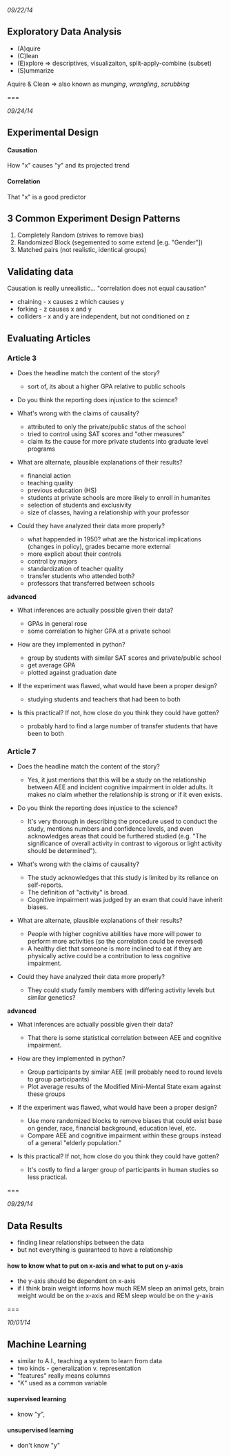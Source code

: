 *09/22/14*

## Exploratory Data Analysis

- (A)quire
- (C)lean
- (E)xplore => descriptives, visualizaiton, split-apply-combine (subset)
- (S)ummarize

Aquire & Clean => also known as *munging*, *wrangling*, *scrubbing*

===

*09/24/14*

## Experimental Design

#### Causation
How "x" causes "y" and its projected trend

#### Correlation
That "x" is a good predictor

## 3 Common Experiment Design Patterns

1. Completely Random (strives to remove bias) 	
2. Randomized Block (segemented to some extend [e.g. "Gender"])
3. Matched pairs (not realistic, identical groups)

## Validating data

Causation is really unrealistic... "correlation does not equal causation"

- chaining - x causes z which causes y
- forking - z causes x and y
- colliders - x and y are independent, but not conditioned on z

## Evaluating Articles

### Article 3

* Does the headline match the content of the story?
	- sort of, its about a higher GPA relative to public schools
	
* Do you think the reporting does injustice to the science?


* What's wrong with the claims of causality?
	- attributed to only the private/public status of the school
	- tried to control using SAT scores and "other measures"
	- claim its the cause for more private students into graduate level programs

* What are alternate, plausible explanations of their results?
	- financial action
	- teaching quality
	- previous education (HS)
	- students at private schools are more likely to enroll in humanites
	- selection of students and exclusivity
	- size of classes, having a relationship with your professor

* Could they have analyzed their data more properly?
	- what happended in 1950? what are the historical implications (changes in policy), grades became more external
	- more explicit about their controls
	- control by majors
	- standardization of teacher quality
	- transfer students who attended both?
	- professors that transferred between schools

**advanced**

* What inferences are actually possible given their data?
	- GPAs in general rose
	- some correlation to higher GPA at a private school

* How are they implemented in python?
	- group by students with similar SAT scores and private/public school
	- get average GPA
	- plotted against graduation date

* If the experiment was flawed, what would have been a proper design?
	- studying students and teachers that had been to both

* Is this practical? If not, how close do you think they could have gotten?
	- probably hard to find a large number of transfer students that have been to both
	
### Article 7

* Does the headline match the content of the story?
	- Yes, it just mentions that this will be a study on the relationship between AEE and incident cognitive impairment in older adults. It makes no claim whether the relationship is strong or if it even exists.
	
* Do you think the reporting does injustice to the science?
	- It's very thorough in describing the procedure used to conduct the study, mentions numbers and confidence levels, and even acknowledges areas that could be furthered studied (e.g. "The significance of overall activity in contrast to vigorous or light activity should be determined").

* What's wrong with the claims of causality?
	- The study acknowledges that this study is limited by its reliance on self-reports. 
	- The definition of "activity" is broad.
	- Cognitive impairment was judged by an exam that could have inherit biases.

* What are alternate, plausible explanations of their results?
	- People with higher cognitive abilities have more will power to perform more activities (so the correlation could be reversed)
	- A healthy diet that someone is more inclined to eat if they are physically active could be a contribution to less cognitive impairment.

* Could they have analyzed their data more properly?
	- They could study family members with differing activity levels but similar genetics?

**advanced**

* What inferences are actually possible given their data?
	- That there is some statistical correlation between AEE and cognitive impairment.

* How are they implemented in python?
	- Group participants by similar AEE (will probably need to round levels to group participants)
	- Plot average results of the Modified Mini-Mental State exam against these groups
	
* If the experiment was flawed, what would have been a proper design?
	- Use more randomized blocks to remove biases that could exist base on gender, race, financial background, education level, etc.
	- Compare AEE and cognitive impairment within these groups instead of a general "elderly population."

* Is this practical? If not, how close do you think they could have gotten?
	- It's costly to find a larger group of participants in human studies so less practical.
	
===

*09/29/14*

## Data Results

* finding linear relationships between the data  
* but not everything is guaranteed to have a relationship


#### how to know what to put on x-axis and what to put on y-axis

* the y-axis should be dependent on x-axis
* if I think brain weight informs how much REM sleep an animal gets, brain weight would be on the x-axis and REM sleep would be on the y-axis

===

*10/01/14*

## Machine Learning

* similar to A.I., teaching a system to learn from data
* two kinds - generalization v. representation
* "features" really means columns
* "K" used as a common variable

#### supervised learning
* know "y", 

#### unsupervised learning
* don't know "y"

